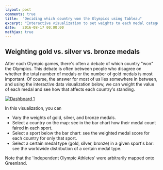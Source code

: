 ```yaml
---
layout: post
comments: true
title:  "Deciding which country won the Olympics using Tableau"
excerpt: "Interactive visualization to set weights to each medal category to visualize performance across the globe. Playing around with data visualization in Tableau Public using the Rio Summer 2016 Olympic medals dataset."
date:   2016-08-17 00:00:00
mathjax: true
---
```


## Weighting gold vs. silver vs. bronze medals
After each Olympic games, there's often a debate of which country "won" the Olympics. This debate is often between
people who disagree on whether the total number of medals or the number of gold medals is most important. Of course,
the answer for most of us lies somewhere in between, and using the interactive data visualization below, we can
weight the value of each medal and see how that affects each country's standing.
<html>
<div class='tableauPlaceholder' id='viz1471451985793' style='position: relative'><noscript><a href='#'><img alt='Dashboard 1 ' src='https:&#47;&#47;public.tableau.com&#47;static&#47;images&#47;ZR&#47;ZRMSG847R&#47;1_rss.png' style='border: none' /></a></noscript><object class='tableauViz'  style='display:none;'><param name='host_url' value='https%3A%2F%2Fpublic.tableau.com%2F' /> <param name='path' value='shared&#47;ZRMSG847R' /> <param name='toolbar' value='yes' /><param name='static_image' value='https:&#47;&#47;public.tableau.com&#47;static&#47;images&#47;ZR&#47;ZRMSG847R&#47;1.png' /> <param name='animate_transition' value='yes' /><param name='display_static_image' value='yes' /><param name='display_spinner' value='yes' /><param name='display_overlay' value='yes' /><param name='display_count' value='yes' /></object></div>                <script type='text/javascript'>                    var divElement = document.getElementById('viz1471451985793');                    var vizElement = divElement.getElementsByTagName('object')[0];                    vizElement.style.width='804px';vizElement.style.height='669px';                    var scriptElement = document.createElement('script');                    scriptElement.src = 'https://public.tableau.com/javascripts/api/viz_v1.js';                    vizElement.parentNode.insertBefore(scriptElement, vizElement);                </script>
</html>

In this visualization, you can
* Vary the weights of gold, silver, and bronze medals.
* Select a country on the map: see in the bar chart how their medal count faired in each sport.
* Select a sport below the bar chart: see the weighted medal score for each country for only that sport.
* Select a certain medal type (gold, silver, bronze) in a given sport's bar: see the worldwide distribution of a certain medal type.

Note that the 'Independent Olympic Athletes' were arbitrarily mapped onto Greenland.
